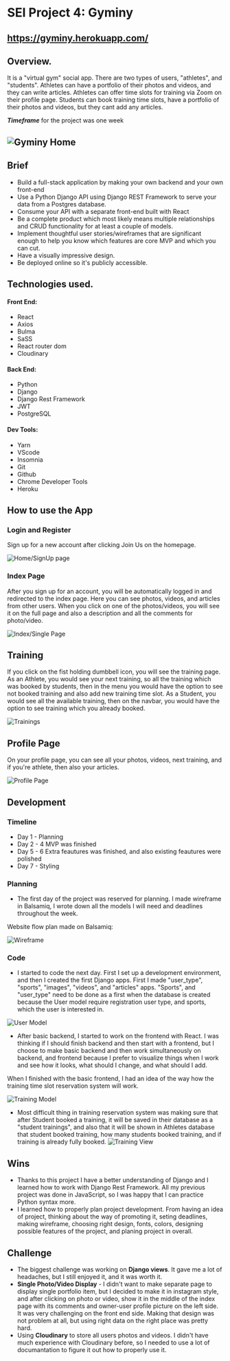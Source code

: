 # SEI Project 4: Gyminy
## https://gyminy.herokuapp.com/
## **Overview.**
It is a "virtual gym" social app. There are two types of users, "athletes", and "students".
Athletes can have a portfolio of their photos and videos, and they can write articles. Athletes can offer time slots for training via Zoom on their profile page. Students can book training time slots, have a portfolio of their photos and videos, but they cant add any articles.

***Timeframe*** for the project was one week

![Gyminy Home](readmeImages/home.png)
-------------------------
## Brief
* Build a full-stack application by making your own backend and your own front-end
* Use a Python Django API using Django REST Framework to serve your data from a Postgres database.
* Consume your API with a separate front-end built with React
* Be a complete product which most likely means multiple relationships and CRUD functionality for at least a couple of models.
* Implement thoughtful user stories/wireframes that are significant enough to help you know which features are core MVP and which you can cut.
* Have a visually impressive design.
* Be deployed online so it's publicly accessible.
<!-- ## Get Started
* **Clone** or download the repo
* **pipenv** to install Python packages
* **python manage.py loaddata images/seeds.json** to load filters from the database
* **cd frontend** to go to the frontend directory
* **yarn** to install frontend dependencies
* **yarn build**
* go back to main directory and run **python manage.py runserver** to start the app
 -->
## **Technologies used.**
#### Front End:
* React
* Axios
* Bulma
* SaSS
* React router dom
* Cloudinary
#### Back End:
* Python
* Django
* Django Rest Framework
* JWT
* PostgreSQL
#### Dev Tools:
* Yarn
* VScode
* Insomnia
* Git
* Github
* Chrome Developer Tools
* Heroku
## How to use the App
### Login and  Register
Sign up for a new account after clicking Join Us on the homepage.

![Home/SignUp page](readmeImages/register.png)

### Index Page
After you sign up for an account, you will be automatically logged in and redirected to the index page. Here you can see photos, videos, and articles from other users.
When you click on one of the photos/videos, you will see it on the full page and also a description and all the comments for photo/video.
 
![Index/Single Page](readmeImages/single.png)
 
## Training
If you click on the fist holding dumbbell icon, you will see the training page. As an Athlete, you would see your next training, so all the training which was booked by students, then in the menu you would have the option to see not booked training and also add new training time slot.
As a Student, you would see all the available training, then on the navbar, you would have the option to see training which you already booked.
 
![Trainings](readmeImages/singleTraining.png)
 
## Profile Page
On your profile page, you can see all your photos, videos, next training, and if you're athlete, then also your articles.

![Profile Page](readmeImages/profile.png)

## Development

### Timeline 
* Day 1 - Planning 
* Day 2 - 4 MVP was finished
* Day 5 - 6 Extra feautures was finished, and also existing feautures were polished
* Day 7 - Styling

### Planning
* The first day of the project was reserved for planning. I made wireframe in Balsamiq, I wrote down all the models I will need and deadlines throughout the week. 

Website flow plan made on Balsamiq:

![Wireframe](readmeImages/wireframe.png)

### Code
* I started to code the next day. First I set up a development environment, and then I created the first Django apps.
First I made "user_type", "sports", "images", "videos", and "articles" apps.
"Sports", and "user_type" need to be done as a first when the database is created because the User model require registration user type, and sports, which the user is interested in.
 
![User Model](readmeImages/userModel.png)
 
* After basic backend, I started to work on the frontend with React. I was thinking if I should finish backend and then start with a frontend, but I choose to make basic backend and then work simultaneously on backend, and frontend because I prefer to visualize things when I work and see how it looks, what should I change, and what should I add.
 
When I finished with the basic frontend, I had an idea of the way how the training time slot reservation system will work.
 
![Training Model](readmeImages/trainingModel.png)
 
* Most difficult thing in training reservation system was making sure that after Student booked a training, it will be saved in their database as a "student trainings", and also that it will be shown in Athletes database that student booked training, how many students booked training, and if training is already fully booked.
 ![Training View](readmeImages/trainingView.png)
 
## Wins
* Thanks to this project I have a better understanding of Django and I learned how to work with Django Rest Framework. All my previous project was done in JavaScript, so I was happy that I can practice Python syntax more.
* I learned how to properly plan project development. From having an idea of project, thinking about the way of promoting it, seting deadlines, making wireframe, choosing right design, fonts, colors, designing possible features of the project, and planing project in overall. 

## Challenge
* The biggest challenge was working on **Django views**. It gave me a lot of headaches, but I still enjoyed it, and it was worth it.
* **Single Photo/Video Display** - I didn't want to make separate page to display single portfolio item, but I decided to make it in instagram style, and after clicking on photo or video, show it in the middle of the index page with its comments and owner-user profile picture on the left side. 
It was very challenging on the front end side. Making that design was not problem at all, but using right data on the right place was pretty hard.
* Using **Cloudinary** to store all users photos and videos. I didn't have much experience with Cloudinary before, so I needed to use a lot of documantation to figure it out how to properly use it. 



